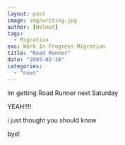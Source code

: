 ```yaml
---
layout: post
image: img/writing.jpg
author: [Helmut]
tags:
  - Migration
exc: Work In Progress Migration
title: "Road Runner"
date: "2003-02-18"
categories: 
  - "news"
---
```


Im getting Road Runner next Saturday

YEAH!!!!

i just thought you should know

bye!
